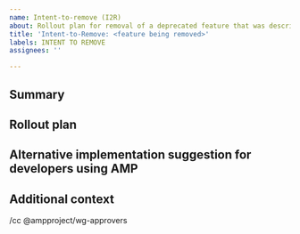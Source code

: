 ```yaml
---
name: Intent-to-remove (I2R)
about: Rollout plan for removal of a deprecated feature that was described in an I2D.
title: 'Intent-to-Remove: <feature being removed>'
labels: INTENT TO REMOVE
assignees: ''

---
```


<!--
Replace/remove all of the text in brackets, including this text.

See https://github.com/ampproject/amphtml/blob/master/spec/amp-versioning-policy.md for details on AMP's deprecation policy, instructions on filling out this I2R template and how to get help if you have questions.

This I2R should be created after your Intent-to-Deprecate (I2D) for the feature was approved.
-->

## Summary

<!--
Provide a brief description of the deprecated feature you are removing.

Link to the Intent-to-Deprecate (I2D) describing more context on the deprecation.
-->

## Rollout plan

<!--
Detail the steps you will use to remove this deprecated feature.
-->

## Alternative implementation suggestion for developers using AMP

<!--
When the feature you are deprecating is removed, how can developers using AMP achieve similar functionality?
-->

## Additional context

<!--
Add any other information that may help people understand the I2R.
-->

<!--
Add anyone to this cc line that you want to notify about this I2R.
-->

/cc @ampproject/wg-approvers
